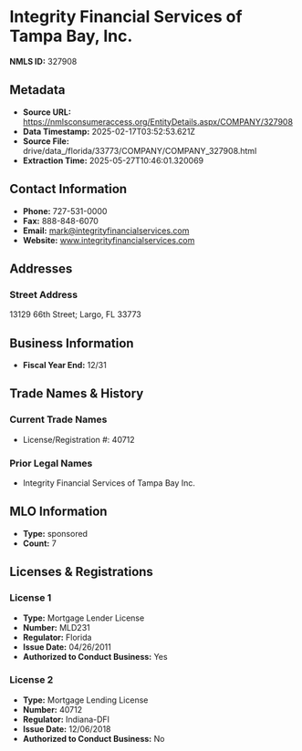 # Integrity Financial Services of Tampa Bay, Inc.

**NMLS ID:** 327908

## Metadata
- **Source URL:** https://nmlsconsumeraccess.org/EntityDetails.aspx/COMPANY/327908
- **Data Timestamp:** 2025-02-17T03:52:53.621Z
- **Source File:** drive/data_/florida/33773/COMPANY/COMPANY_327908.html
- **Extraction Time:** 2025-05-27T10:46:01.320069

## Contact Information
- **Phone:** 727-531-0000
- **Fax:** 888-848-6070
- **Email:** mark@integrityfinancialservices.com
- **Website:** www.integrityfinancialservices.com

## Addresses
### Street Address
13129 66th Street; Largo, FL 33773

## Business Information
- **Fiscal Year End:** 12/31

## Trade Names & History
### Current Trade Names
- License/Registration #: 40712

### Prior Legal Names
- Integrity Financial Services of Tampa Bay Inc.

## MLO Information
- **Type:** sponsored
- **Count:** 7

## Licenses & Registrations

### License 1
- **Type:** Mortgage Lender License
- **Number:** MLD231
- **Regulator:** Florida
- **Issue Date:** 04/26/2011
- **Authorized to Conduct Business:** Yes

### License 2
- **Type:** Mortgage Lending License
- **Number:** 40712
- **Regulator:** Indiana-DFI
- **Issue Date:** 12/06/2018
- **Authorized to Conduct Business:** No
